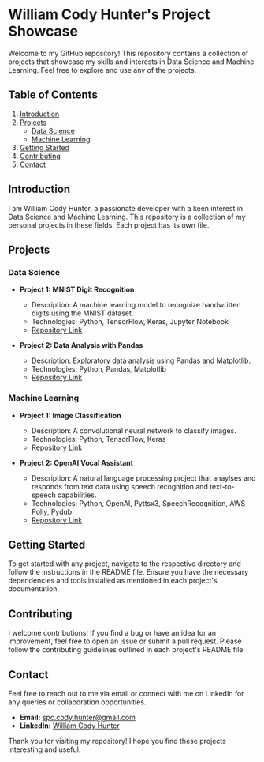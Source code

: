 # William Cody Hunter's Project Showcase

Welcome to my GitHub repository! This repository contains a collection of projects that showcase my skills and interests in Data Science and Machine Learning. Feel free to explore and use any of the projects.

## Table of Contents

1. [Introduction](#introduction)
2. [Projects](#projects)
    - [Data Science](#data-science)
    - [Machine Learning](#machine-learning)
3. [Getting Started](#getting-started)
4. [Contributing](#contributing)
5. [Contact](#contact)

## Introduction

I am William Cody Hunter, a passionate developer with a keen interest in Data Science and Machine Learning. This repository is a collection of my personal  projects in these fields. Each project has its own file.

## Projects

### Data Science
- **Project 1: MNIST Digit Recognition**
  - Description: A machine learning model to recognize handwritten digits using the MNIST dataset.
  - Technologies: Python, TensorFlow, Keras, Jupyter Notebook
  - [Repository Link](link-to-repo)

- **Project 2: Data Analysis with Pandas**
  - Description: Exploratory data analysis using Pandas and Matplotlib.
  - Technologies: Python, Pandas, Matplotlib
  - [Repository Link](link-to-repo)

### Machine Learning
- **Project 1: Image Classification**
  - Description: A convolutional neural network to classify images.
  - Technologies: Python, TensorFlow, Keras
  - [Repository Link](link-to-repo)

- **Project 2: OpenAI Vocal Assistant**
  - Description: A natural language processing project that anaylses and responds from text data using speech recognition and text-to-speech capabilities.
  - Technologies: Python, OpenAI, Pyttsx3, SpeechRecognition, AWS Polly, Pydub
  - [Repository Link](link-to-repo)


## Getting Started

To get started with any project, navigate to the respective directory and follow the instructions in the README file. Ensure you have the necessary dependencies and tools installed as mentioned in each project's documentation.

## Contributing

I welcome contributions! If you find a bug or have an idea for an improvement, feel free to open an issue or submit a pull request. Please follow the contributing guidelines outlined in each project's README file.

## Contact

Feel free to reach out to me via email or connect with me on LinkedIn for any queries or collaboration opportunities.

- **Email:** [spc.cody.hunter@gmail.com](mailto:spc.cody.hunter@gmail.com)
- **LinkedIn:** [William Cody Hunter](https://www.linkedin.com/in/william-hunter-2893b543/)

Thank you for visiting my repository! I hope you find these projects interesting and useful.
